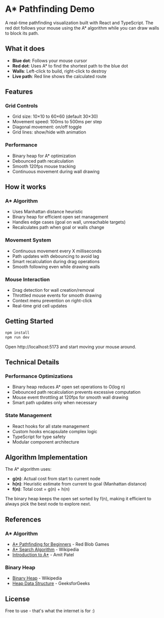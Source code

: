 # A\* Pathfinding Demo

A real-time pathfinding visualization built with React and TypeScript. The red dot follows your mouse using the A\* algorithm while you can draw walls to block its path.

## What it does

- **Blue dot**: Follows your mouse cursor
- **Red dot**: Uses A\* to find the shortest path to the blue dot
- **Walls**: Left-click to build, right-click to destroy
- **Live path**: Red line shows the calculated route

## Features

### Grid Controls

- Grid size: 10×10 to 60×60 (default 30×30)
- Movement speed: 100ms to 500ms per step
- Diagonal movement: on/off toggle
- Grid lines: show/hide with animation

### Performance

- Binary heap for A\* optimization
- Debounced path recalculation
- Smooth 120fps mouse tracking
- Continuous movement during wall drawing

## How it works

### A\* Algorithm

- Uses Manhattan distance heuristic
- Binary heap for efficient open set management
- Handles edge cases (goal on wall, unreachable targets)
- Recalculates path when goal or walls change

### Movement System

- Continuous movement every X milliseconds
- Path updates with debouncing to avoid lag
- Smart recalculation during drag operations
- Smooth following even while drawing walls

### Mouse Interaction

- Drag detection for wall creation/removal
- Throttled mouse events for smooth drawing
- Context menu prevention on right-click
- Real-time grid cell updates

## Getting Started

```bash
npm install
npm run dev
```

Open http://localhost:5173 and start moving your mouse around.

## Technical Details

### Performance Optimizations

- Binary heap reduces A\* open set operations to O(log n)
- Debounced path recalculation prevents excessive computation
- Mouse event throttling at 120fps for smooth wall drawing
- Smart path updates only when necessary

### State Management

- React hooks for all state management
- Custom hooks encapsulate complex logic
- TypeScript for type safety
- Modular component architecture

## Algorithm Implementation

The A\* algorithm uses:

- **g(n)**: Actual cost from start to current node
- **h(n)**: Heuristic estimate from current to goal (Manhattan distance)
- **f(n)**: Total cost = g(n) + h(n)

The binary heap keeps the open set sorted by f(n), making it efficient to always pick the best node to explore next.

## References

### A\* Algorithm

- [A\* Pathfinding for Beginners](https://www.redblobgames.com/pathfinding/a-star/introduction.html) - Red Blob Games
- [A\* Search Algorithm](https://en.wikipedia.org/wiki/A*_search_algorithm) - Wikipedia
- [Introduction to A\*](https://theory.stanford.edu/~amitp/GameProgramming/AStarComparison.html) - Amit Patel

### Binary Heap

- [Binary Heap](https://en.wikipedia.org/wiki/Binary_heap) - Wikipedia
- [Heap Data Structure](https://www.geeksforgeeks.org/heap-data-structure/) - GeeksforGeeks

## License

Free to use - that's what the internet is for :)
